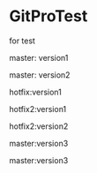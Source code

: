 # GitProTest
for test

master: version1

master: version2

hotfix:version1

hotfix2:version1

hotfix2:version2

master:version3

master:version3

